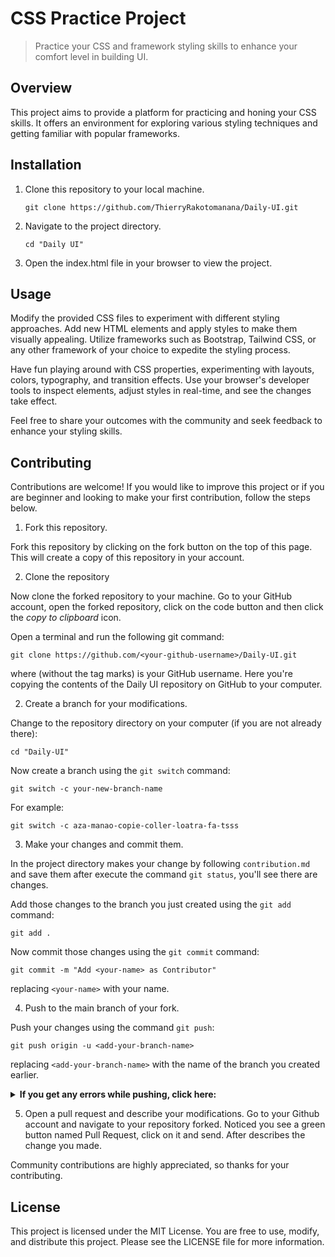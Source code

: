 # CSS Practice Project

> Practice your CSS and framework styling skills to enhance your comfort level in building UI.

## Overview

This project aims to provide a platform for practicing and honing your CSS skills. It offers an environment for exploring various styling techniques and getting familiar with popular frameworks.

## Installation

1. Clone this repository to your local machine.
   ```shell
   git clone https://github.com/ThierryRakotomanana/Daily-UI.git

2. Navigate to the project directory.
    ```shell
    cd "Daily UI"

3. Open the index.html file in your browser to view the project.

## Usage

Modify the provided CSS files to experiment with different styling approaches. Add new HTML elements and apply styles to make them visually appealing. Utilize frameworks such as Bootstrap, Tailwind CSS, or any other framework of your choice to expedite the styling process.

Have fun playing around with CSS properties, experimenting with layouts, colors, typography, and transition effects. Use your browser's developer tools to inspect elements, adjust styles in real-time, and see the changes take effect.

Feel free to share your outcomes with the community and seek feedback to enhance your styling skills.

## Contributing

Contributions are welcome! If you would like to improve this project or if you are beginner and looking to make your first contribution, follow the steps below.

1. Fork this repository.

Fork this repository by clicking on the fork button on the top of this page.
This will create a copy of this repository in your account.

2. Clone the repository

Now clone the forked repository to your machine. Go to your GitHub account, open the forked repository, click on the code button and then click the _copy to clipboard_ icon.

Open a terminal and run the following git command:

```shell
git clone https://github.com/<your-github-username>/Daily-UI.git
```

where <your-github-username> (without the tag marks) is your GitHub username. Here you're copying the contents of the Daily UI repository on GitHub to your computer.

2. Create a branch for your modifications.

Change to the repository directory on your computer (if you are not already there):

```shell
cd "Daily-UI"
```

Now create a branch using the `git switch` command:

```shell
git switch -c your-new-branch-name
```

For example:

```shell
git switch -c aza-manao-copie-coller-loatra-fa-tsss
```

3. Make your changes and commit them.


In the project directory makes your change by following `contribution.md` and save them after execute the command `git status`, you'll see there are changes.

Add those changes to the branch you just created using the `git add` command:

```shell
git add .
```

Now commit those changes using the `git commit` command:

```shell
git commit -m "Add <your-name> as Contributor"
```

replacing `<your-name>` with your name.

4. Push to the main branch of your fork.

Push your changes using the command `git push`:

```shell
git push origin -u <add-your-branch-name>
```

replacing `<add-your-branch-name>` with the name of the branch you created earlier.

<details>
<summary> <strong>If you get any errors while pushing, click here:</strong> </summary>

* ### Authentication Error
     <pre>remote: Support for password authentication was removed on August 13, 2021. Please use a personal access token instead.
  remote: Please see https://github.blog/2020-12-15-token-authentication-requirements-for-git-operations/ for more information.
  fatal: Authentication failed for 'https://github.com/<your-username>/first-contributions.git/'</pre>  
   Go to [GitHub's tutorial](https://docs.github.com/en/authentication/connecting-to-github-with-ssh/adding-a-new-ssh-key-to-your-github-account) on generating and configuring an SSH key to your account.

</details>

5. Open a pull request and describe your modifications.
Go to your Github account and navigate to your repository forked. Noticed you see a green button named Pull Request, click on it and send. After describes the change you made.

Community contributions are highly appreciated, so thanks for your contributing.

## License

This project is licensed under the MIT License. You are free to use, modify, and distribute this project. Please see the LICENSE file for more information.

